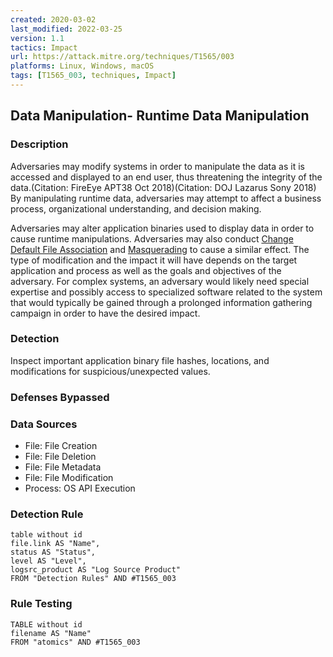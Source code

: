 ```yaml
---
created: 2020-03-02
last_modified: 2022-03-25
version: 1.1
tactics: Impact
url: https://attack.mitre.org/techniques/T1565/003
platforms: Linux, Windows, macOS
tags: [T1565_003, techniques, Impact]
---
```


## Data Manipulation- Runtime Data Manipulation

### Description

Adversaries may modify systems in order to manipulate the data as it is accessed and displayed to an end user, thus threatening the integrity of the data.(Citation: FireEye APT38 Oct 2018)(Citation: DOJ Lazarus Sony 2018) By manipulating runtime data, adversaries may attempt to affect a business process, organizational understanding, and decision making.

Adversaries may alter application binaries used to display data in order to cause runtime manipulations. Adversaries may also conduct [Change Default File Association](https://attack.mitre.org/techniques/T1546/001) and [Masquerading](https://attack.mitre.org/techniques/T1036) to cause a similar effect. The type of modification and the impact it will have depends on the target application and process as well as the goals and objectives of the adversary. For complex systems, an adversary would likely need special expertise and possibly access to specialized software related to the system that would typically be gained through a prolonged information gathering campaign in order to have the desired impact.

### Detection

Inspect important application binary file hashes, locations, and modifications for suspicious/unexpected values.

### Defenses Bypassed



### Data Sources

  - File: File Creation
  -  File: File Deletion
  -  File: File Metadata
  -  File: File Modification
  -  Process: OS API Execution
### Detection Rule

```dataview
table without id
file.link AS "Name",
status AS "Status",
level AS "Level",
logsrc_product AS "Log Source Product"
FROM "Detection Rules" AND #T1565_003
```

### Rule Testing

```dataview
TABLE without id
filename AS "Name"
FROM "atomics" AND #T1565_003
```
